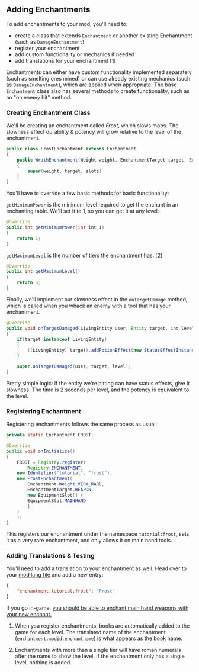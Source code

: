## Adding Enchantments

To add enchantments to your mod, you'll need to:

- create a class that extends `Enchantment` or another existing
  Enchantment (such as `DamageEnchantment`)
- register your enchantment
- add custom functionality or mechanics if needed
- add translations for your enchantment \[1\]

Enchantments can either have custom functionality implemented separately
(such as smelting ores mined) or can use already existing mechanics
(such as `DamageEnchantment`), which are applied when appropriate. The
base `Enchantment` class also has several methods to create
functionality, such as an "on enemy hit" method.

### Creating Enchantment Class

We'll be creating an enchantment called *Frost*, which slows mobs. The
slowness effect durability & potency will grow relative to the level of
the enchantment.

```java
public class FrostEnchantment extends Enchantment 
{
    public WrathEnchantment(Weight weight, EnchantmentTarget target, EquipmentSlot[] slots)
    {
        super(weight, target, slots)
    }
}
```

You'll have to override a few basic methods for basic functionality:

`getMinimumPower` is the minimum level required to get the enchant in an
enchanting table. We'll set it to 1, so you can get it at any level:

```java
@Override
public int getMinimumPower(int int_1)
{
    return 1;
}
```

`getMaximumLevel` is the number of tiers the enchantment has. \[2\]

```java
@Override
public int getMaximumLevel()
{
    return 3;
}
```

Finally, we'll implement our slowness effect in the `onTargetDamage`
method, which is called when you whack an enemy with a tool that has
your enchantment.

```java
@Override
public void onTargetDamaged(LivingEntity user, Entity target, int level)
{
    if(target instanceof LivingEntity)
    {
        ((LivingEntity) target).addPotionEffect(new StatusEffectInstance(StatusEffects.SLOWNESS, 20 * 2 * level, level - 1));
    }

    super.onTargetDamaged(user, target, level);
}
```

Pretty simple logic: if the entity we're hitting can have status
effects, give it slowness. The time is 2 seconds per level, and the
potency is equivalent to the level.

### Registering Enchantment

Registering enchantments follows the same process as usual:

```java
private static Enchantment FROST;

@Override
public void onInitialize()
{
    FROST = Registry.register(
        Registry.ENCHANTMENT,
    new Identifier("tutorial", "frost"),
    new FrostEnchantment(
        Enchantment.Weight.VERY_RARE,
        EnchantmentTarget.WEAPON,
        new EquipmentSlot[] {
        EquipmentSlot.MAINHAND
        }
    )
    );
}
```

This registers our enchantment under the namespace `tutorial:frost`,
sets it as a very rare enchantment, and only allows it on main hand
tools.

### Adding Translations & Testing

You'll need to add a translation to your enchantment as well. Head over
to your [mod lang file](../Modding-Tutorials/Miscellaneous/lang.md) and add a new entry:

```json
{
    "enchantment.tutorial.frost": "Frost"
}
```

If you go in-game, [you should be able to enchant main hand weapons with
your new enchant.](https://i.imgur.com/31nFl2H.png)

1. When you register enchantments, books are automatically added to the
   game for each level. The translated name of the enchantment
   (`enchantment.modid.enchantname`) is what appears as the book name.

2. Enchantments with more than a single tier will have roman numerals
   after the name to show the level. If the enchantment only has a
   single level, nothing is added.

